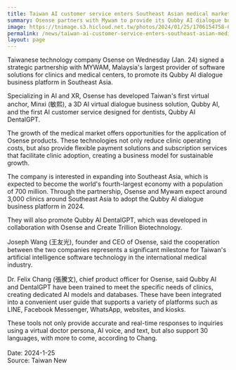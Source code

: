 ```yaml
---
title: Taiwan AI customer service enters Southeast Asian medical market
summary: Osense partners with Mywam to provide its Qubby AI dialogue business platform in SE Asia
image: https://tnimage.s3.hicloud.net.tw/photos/2024/01/25/1706154758-65b1db0620c31.jpg
permalink: /news/taiwan-ai-customer-service-enters-southeast-asian-medical-market/
layout: page
---
```

Taiwanese technology company Osense on Wednesday (Jan. 24) signed a strategic partnership with MYWAM, Malaysia's largest provider of software solutions for clinics and medical centers, to promote its Qubby AI dialogue business platform in Southeast Asia.

Specializing in AI and XR, Osense has developed Taiwan's first virtual anchor, Minxi (敏熙), a 3D AI virtual dialogue business solution, Qubby AI, and the first AI customer service designed for dentists, Qubby AI DentalGPT.

The growth of the medical market offers opportunities for the application of Osense products. These technologies not only reduce clinic operating costs, but also provide flexible payment solutions and subscription services that facilitate clinic adoption, creating a business model for sustainable growth.

The company is interested in expanding into Southeast Asia, which is expected to become the world's fourth-largest economy with a population of 700 million. Through the partnership, Osense and Mywam expect around 3,000 clinics around Southeast Asia to adopt the Qubby AI dialogue business platform in 2024.

They will also promote Qubby AI DentalGPT, which was developed in collaboration with Osense and Create Trillion Biotechnology.

Joseph Wang (王友光), founder and CEO of Osense, said the cooperation between the two companies represents a significant milestone for Taiwan's artificial intelligence software technology in the international medical industry.

Dr. Felix Chang (張騰文), chief product officer for Osense, said Qubby AI and DentalGPT have been trained to meet the specific needs of clinics, creating dedicated AI models and databases. These have been integrated into a convenient user guide that supports a variety of platforms such as LINE, Facebook Messenger, WhatsApp, websites, and kiosks.

These tools not only provide accurate and real-time responses to inquiries using a virtual doctor persona, AI voice, and text, but also support 30 languages, with more to come, according to Chang.
<br/>
<br/>
Date: 2024-1-25
<br/>
Source: Taiwan New
